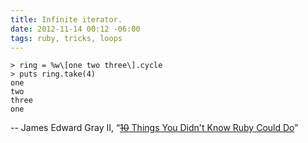 ```yaml
---
title: Infinite iterator.
date: 2012-11-14 00:12 -06:00
tags: ruby, tricks, loops
---
```


~~~
> ring = %w\[one two three\].cycle
> puts ring.take(4)
one
two
three
one
~~~

-- James Edward Gray II, &ldquo;[<s>10</s> Things You Didn't Know Ruby Could Do](https://speakerdeck.com/jeg2/10-things-you-didnt-know-ruby-could-do)&rdquo;
